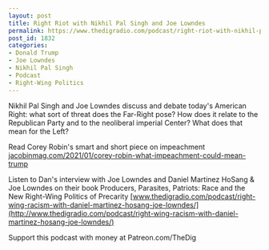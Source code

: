 ```yaml
---
layout: post
title: Right Riot with Nikhil Pal Singh and Joe Lowndes
permalink: https://www.thedigradio.com/podcast/right-riot-with-nikhil-pal-singh-and-joe-lowndes/index.html
post_id: 1832
categories: 
- Donald Trump
- Joe Lowndes
- Nikhil Pal Singh
- Podcast
- Right-Wing Politics
---
```


Nikhil Pal Singh and Joe Lowndes discuss and debate today's American Right: what sort of threat does the Far-Right pose? How does it relate to the Republican Party and to the neoliberal imperial Center? What does that mean for the Left?

Read Corey Robin's smart and short piece on impeachment 
[jacobinmag.com/2021/01/corey-robin-what-impeachment-could-mean-trump](http://jacobinmag.com/2021/01/corey-robin-what-impeachment-could-mean-trump)

Listen to Dan's interview with Joe Lowndes and Daniel Martinez HoSang & Joe Lowndes on their book Producers, Parasites, Patriots: Race and the New Right-Wing Politics of Precarity 
[www.thedigradio.com/podcast/right-wing-racism-with-daniel-martinez-hosang-joe-lowndes/](http://www.thedigradio.com/podcast/right-wing-racism-with-daniel-martinez-hosang-joe-lowndes/)

Support this podcast with money at Patreon.com/TheDig